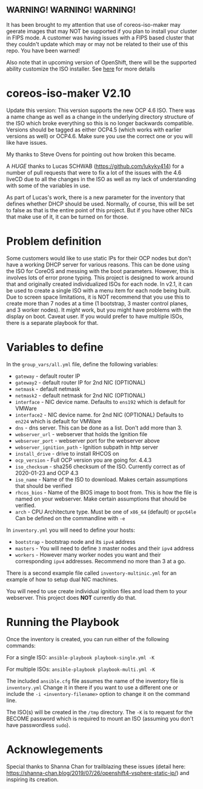 ## WARNING!  WARNING!  WARNING!
It has been brought to my attention that use of coreos-iso-maker may geerate images that may NOT be supported
if you plan to install your cluster in FIPS mode.  A customer was having issues with a FIPS based cluster that
they couldn't update which may or may not be related to their use of this repo.  You have been warned!

Also note that in upcoming version of OpenShift, there will be the supported ability customize the ISO installer.
See [here](https://coreos.github.io/coreos-installer/cmd/iso/#coreos-installer-iso-customize) for more details

# coreos-iso-maker V2.10
Update this version:  This version supports the new OCP 4.6 ISO.  There was a name change as well as a change
in the underlying directory structure of the ISO which broke everything so this is no longer backwards compatible.
Versions should be tagged as either OCP4.5 (which works with earlier versions as well) or OCP4.6.  Make sure you
use the correct one or you will like have issues.

My thanks to Steve Ovens for pointing out how broken this became.

A *HUGE* thanks to Lucas SCHWAB (https://github.com/lukyky414) for a number of pull requests that were to fix a lot
of the issues with the 4.6 liveCD due to all the changes in the ISO as well as my lack of understanding with some of 
the variables in use.

As part of Lucas's work, there is a new parameter for the inventory that defines whether DHCP should be used.
Normally, of course, this will be set to false as that is the entire point of this project.  But if you have 
other NICs that make use of it, it can be turned on for those.

# Problem definition
Some customers would like to use static IPs for their OCP nodes but don't have a
working DHCP server for various reasons.  This can be done using the ISO for CoreOS
and messing with the boot parameters.  However, this is involves lots of error prone
typing.  This project is designed to work around that and originally created individualized ISOs
for each node.  In v2.1, it can be used to  create a single ISO with a menu item for each node being
built.  Due to screen space limitations, it is NOT recommend that you use this to create
more than 7 nodes at a time (1 bootstrap, 3 master control planes, and 3 worker nodes).
It _might_ work, but you might have problems with the display on boot.  Caveat user.
If you would prefer to have multiple ISOs, there is a separate playbook for that.

# Variables to define

In the `group_vars/all.yml` file, define the following variables:

* `gateway`  	- default router IP
* `gateway2`  	- default router IP for 2nd NIC (OPTIONAL)
* `netmask`  	- default netmask
* `netmask2`  	- default netmask for 2nd NIC (OPTIONAL)
* `interface` 	- NIC device name.  Defaults to `ens192` which is default for VMWare
* `interface2` 	- NIC device name. for 2nd NIC (OPTIONAL) Defaults to `en224` which is default for VMWare
* `dns`		- dns server.  This can be done as a list.  Don't add more than 3.
* `webserver_url` - webserver that holds the Ignition file
* `webserver_port` - webserver port for the webserver above
* `webserver_ignition_path` - Ignition subpath in http server
* `install_drive` - drive to install RHCOS on
* `ocp_version` 	- Full OCP version you are going for. 4.4.3
* `iso_checksum`	- sha256 checksum of the ISO.  Currently correct as of 2020-01-23 and OCP 4.3
* `iso_name`	- Name of the ISO to download.  Makes certain assumptions that should be verified
* `rhcos_bios`	- Name of the BIOS image to boot from.  This is how the file is named on your webserver.  Make certain assumptions that should be verified. 
* `arch`		- CPU Architecture type.  Must be one of `x86_64` (default) or `ppc64le` Can be defined on the commandline with `-e`

In `inventory.yml` you will need to define your hosts:

* `bootstrap`	- bootstrap node and its `ipv4` address
* `masters`	- You will need to define `3` master nodes and their `ipv4` address
* `workers`	- However many worker nodes you want and their corresponding `ipv4` addresses.  Recommend no more than 3 at a go.

There is a second example file called `inventory-multinic.yml` for an example of how to setup dual NIC machines.

You will need to use create individual ignition files and load them to your webserver.
This project does **NOT** currently do that.

# Running the Playbook

Once the inventory is created, you can run either of the following commands:

For a single ISO:
`ansible-playbook playbook-single.yml -K`

For multiple ISOs:
`ansible-playbook playbook-multi.yml -K`

The included `ansible.cfg` file assumes the name of the inventory file is `inventory.yml`  Change it
in there if you want to use a different one or include the `-i <inventory-filename>` option to change it
on the command line.

The ISO(s) will be created in the `/tmp` directory.  The `-K` is to request for the BECOME password which is
required to mount an ISO (assuming you don't have passwordless `sudo`).

# Acknowlegements
Special thanks to Shanna Chan for trailblazing these issues (detail 
here: https://shanna-chan.blog/2019/07/26/openshift4-vsphere-static-ip/) and inspiring its creation.
